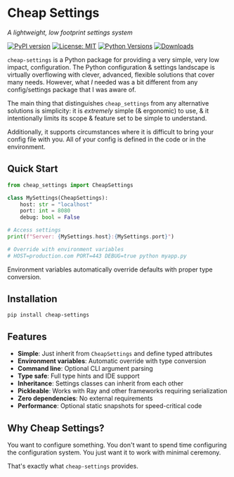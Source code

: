 # Cheap Settings

_A lightweight, low footprint settings system_

[![PyPI version](https://img.shields.io/pypi/v/cheap-settings.svg)](https://pypi.org/project/cheap-settings/)
[![License: MIT](https://img.shields.io/badge/License-MIT-yellow.svg)](https://opensource.org/licenses/MIT)
[![Python Versions](https://img.shields.io/pypi/pyversions/cheap-settings.svg)](https://pypi.org/project/cheap-settings/)
[![Downloads](https://pepy.tech/badge/cheap-settings)](https://pepy.tech/project/cheap-settings)

`cheap-settings` is a Python package for providing a very simple, very low impact, configuration. The Python configuration & settings landscape is virtually overflowing with clever, advanced, flexible solutions that cover many needs. However, what _I_ needed was a bit different from any config/settings package that I was aware of.

The main thing that distinguishes `cheap_settings` from any alternative solutions is simplicity: it is _extremely_ simple (& ergonomic) to use, & it intentionally limits its scope & feature set to be simple to understand.

Additionally, it supports circumstances where it is difficult to bring your config file with you. All of your config is defined in the code or in the environment.

## Quick Start

```python
from cheap_settings import CheapSettings

class MySettings(CheapSettings):
    host: str = "localhost"
    port: int = 8080
    debug: bool = False

# Access settings
print(f"Server: {MySettings.host}:{MySettings.port}")

# Override with environment variables
# HOST=production.com PORT=443 DEBUG=true python myapp.py
```

Environment variables automatically override defaults with proper type conversion.

## Installation

```shell
pip install cheap-settings
```

## Features

- **Simple**: Just inherit from `CheapSettings` and define typed attributes
- **Environment variables**: Automatic override with type conversion
- **Command line**: Optional CLI argument parsing
- **Type safe**: Full type hints and IDE support
- **Inheritance**: Settings classes can inherit from each other
- **Pickleable**: Works with Ray and other frameworks requiring serialization
- **Zero dependencies**: No external requirements
- **Performance**: Optional static snapshots for speed-critical code

## Why Cheap Settings?

You want to configure something. You don't want to spend time configuring the configuration system. You just want it to work with minimal ceremony.

That's exactly what `cheap-settings` provides.
